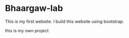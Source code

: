 # Bhaargaw-lab
This is my first website. I build this website using bootstrap.

this is my own project 


